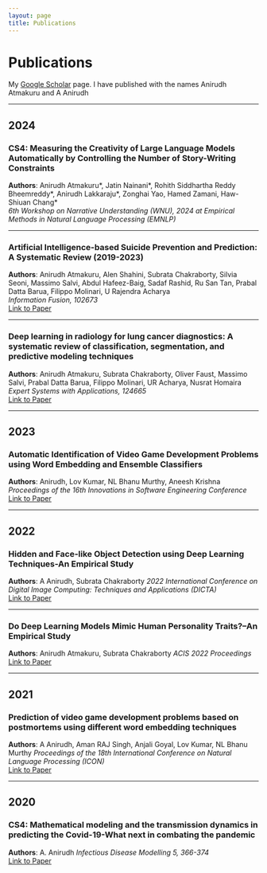 ```yaml
---
layout: page
title: Publications
---
```


# Publications

My [Google Scholar]([https://scholar.google.com](https://scholar.google.com/citations?user=wknj4_8AAAAJ&hl=en&authuser=1)) page. I have published with the names Anirudh Atmakuru and A Anirudh 

---

## 2024

### **CS4: Measuring the Creativity of Large Language Models Automatically by Controlling the Number of Story-Writing Constraints**
**Authors**: Anirudh Atmakuru*, Jatin Nainani*, Rohith Siddhartha Reddy Bheemreddy*, Anirudh Lakkaraju*, Zonghai Yao, Hamed Zamani, Haw-Shiuan Chang*  
*6th Workshop on Narrative Understanding (WNU), 2024 at Empirical Methods in Natural Language Processing (EMNLP)*  

---

### **Artificial Intelligence-based Suicide Prevention and Prediction: A Systematic Review (2019-2023)**
**Authors**: Anirudh Atmakuru, Alen Shahini, Subrata Chakraborty, Silvia Seoni, Massimo Salvi, Abdul Hafeez-Baig, Sadaf Rashid, Ru San Tan, Prabal Datta Barua, Filippo Molinari, U Rajendra Acharya  
*Information Fusion, 102673*  
[Link to Paper](https://doi.org/10.1016/j.inffus.2024.102673)  

---

### **Deep learning in radiology for lung cancer diagnostics: A systematic review of classification, segmentation, and predictive modeling techniques**
**Authors**: Anirudh Atmakuru, Subrata Chakraborty, Oliver Faust, Massimo Salvi, Prabal Datta Barua, Filippo Molinari, UR Acharya, Nusrat Homaira 
*Expert Systems with Applications, 124665*  
[Link to Paper](https://doi.org/10.1016/j.eswa.2024.124665)  

---

## 2023

### **Automatic Identification of Video Game Development Problems using Word Embedding and Ensemble Classifiers**
**Authors**: Anirudh, Lov Kumar, NL Bhanu Murthy, Aneesh Krishna
*Proceedings of the 16th Innovations in Software Engineering Conference*  
[Link to Paper](https://dl.acm.org/doi/abs/10.1145/3578527.3578543)  

---

## 2022

### **Hidden and Face-like Object Detection using Deep Learning Techniques-An Empirical Study**
**Authors**: A Anirudh, Subrata Chakraborty
*2022 International Conference on Digital Image Computing: Techniques and Applications (DICTA)*  
[Link to Paper](https://ieeexplore.ieee.org/abstract/document/10034632) 

---

### **Do Deep Learning Models Mimic Human Personality Traits?–An Empirical Study**
**Authors**: Anirudh Atmakuru, Subrata Chakraborty
*ACIS 2022 Proceedings*  
[Link to Paper](https://aisel.aisnet.org/acis2022/11/) 

---

## 2021

### **Prediction of video game development problems based on postmortems using different word embedding techniques**
**Authors**: A Anirudh, Aman RAJ Singh, Anjali Goyal, Lov Kumar, NL Bhanu Murthy
*Proceedings of the 18th International Conference on Natural Language Processing (ICON)*  
[Link to Paper](https://aclanthology.org/2021.icon-main.56/)  

---

## 2020

### **CS4: Mathematical modeling and the transmission dynamics in predicting the Covid-19-What next in combating the pandemic**
**Authors**: A. Anirudh 
*Infectious Disease Modelling 5, 366-374*  
[Link to Paper](https://doi.org/10.1016/j.idm.2020.06.002)  
